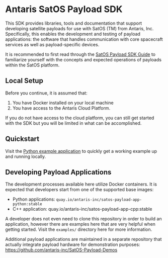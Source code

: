 # Antaris SatOS Payload SDK

This SDK provides libraries, tools and documentation that support developing satellite payloads for use with SatOS (TM) from Antaris, Inc.
Specifically, this enables the development and testing of payload applications: the software that handles communication with core spacecraft services as well as payload-specific devices.

It is recommended to first read through the [SatOS Payload SDK Guide](./docs/Antaris_SatOS_Payload_SDK_Guide.pdf) to familiarize yourself with the concepts and expected operations of payloads within the SatOS platform.

## Local Setup

Before you continue, it is assumed that:
1. You have Docker installed on your local machine
2. You have access to the Antaris Cloud Platform.

If you do not have access to the cloud platform, you can still get started with the SDK but you will be limited in what can be accomplished.

## Quickstart

Visit the [Python example application](./examples/app-python/) to quickly get a working example up and running locally.

## Developing Payload Applications

The development processes available here utilize Docker containers.
It is expected that developers start from one of the supported base images:

* Python applications: `quay.io/antaris-inc/satos-payload-app-python:stable`
* C++ application: quay.io/antaris-inc/satos-payload-app-cpp:stable

A developer does not even need to clone this repository in order to build an application, however there are examples
here that are very helpful when getting started.
Visit the `examples/` directory here for more information.

Additional payload applications are maintained in a separate repository that actually integrate payload hardware for
demonstration purposes: https://github.com/antaris-inc/SatOS-Payload-Demos
